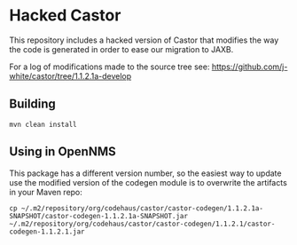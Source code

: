 # Hacked Castor

This repository includes a hacked version of Castor that modifies the way the code is generated in order to ease our migration to JAXB.

For a log of modifications made to the source tree see: https://github.com/j-white/castor/tree/1.1.2.1a-develop


## Building

    mvn clean install

## Using in OpenNMS

This package has a different version number, so the easiest way to update use the modified version of the codegen module is to overwrite the artifacts in your Maven repo: 

    cp ~/.m2/repository/org/codehaus/castor/castor-codegen/1.1.2.1a-SNAPSHOT/castor-codegen-1.1.2.1a-SNAPSHOT.jar ~/.m2/repository/org/codehaus/castor/castor-codegen/1.1.2.1/castor-codegen-1.1.2.1.jar
